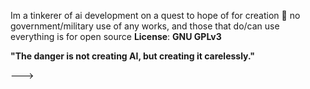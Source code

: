 Im a tinkerer of ai development on a quest to
hope of for creation 🖖 no government/military 
use of any works, and those that do/can use 
everything is for open source 
**License**: **GNU GPLv3**


**"The danger is not creating AI, but creating it carelessly."**

--->
